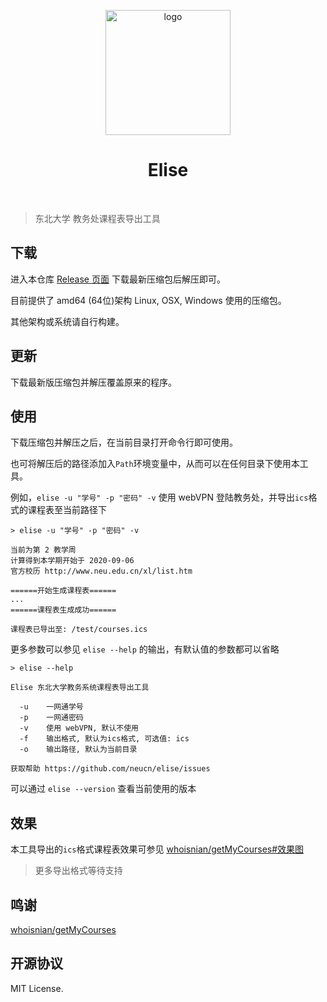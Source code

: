 <p align="center">
    <img src="https://github.com/neucn/elise/blob/master/docs/logo.png?raw=true" alt="logo" width="200">
</p>

<h1 align="center">Elise</h1>

<p align="center">
    <img src="https://img.shields.io/github/v/tag/neucn/elise?label=version&style=flat-square" alt="">
    <img src="https://img.shields.io/github/license/neucn/elise?style=flat-square" alt="">
</p>


> 东北大学 教务处课程表导出工具

## 下载

进入本仓库 [Release 页面](https://github.com/neucn/elise/releases/latest) 下载最新压缩包后解压即可。

目前提供了 amd64 (64位)架构 Linux, OSX, Windows 使用的压缩包。

其他架构或系统请自行构建。

## 更新

下载最新版压缩包并解压覆盖原来的程序。

## 使用

下载压缩包并解压之后，在当前目录打开命令行即可使用。

也可将解压后的路径添加入`Path`环境变量中，从而可以在任何目录下使用本工具。

例如，`elise -u "学号" -p "密码" -v` 使用 webVPN 登陆教务处，并导出`ics`格式的课程表至当前路径下

```shell script
> elise -u "学号" -p "密码" -v

当前为第 2 教学周
计算得到本学期开始于 2020-09-06
官方校历 http://www.neu.edu.cn/xl/list.htm

======开始生成课程表======
...
======课程表生成成功======

课程表已导出至: /test/courses.ics
```

更多参数可以参见 `elise --help` 的输出，有默认值的参数都可以省略
```shell script
> elise --help

Elise 东北大学教务系统课程表导出工具

  -u    一网通学号
  -p    一网通密码
  -v    使用 webVPN, 默认不使用
  -f    输出格式, 默认为ics格式, 可选值: ics
  -o    输出路径, 默认为当前目录

获取帮助 https://github.com/neucn/elise/issues
```

可以通过 `elise --version` 查看当前使用的版本

## 效果

本工具导出的`ics`格式课程表效果可参见 [whoisnian/getMyCourses#效果图](https://github.com/whoisnian/getMyCourses#%E6%95%88%E6%9E%9C%E5%9B%BE)

> 更多导出格式等待支持

## 鸣谢

[whoisnian/getMyCourses](https://github.com/whoisnian/getMyCourses)

## 开源协议
MIT License.